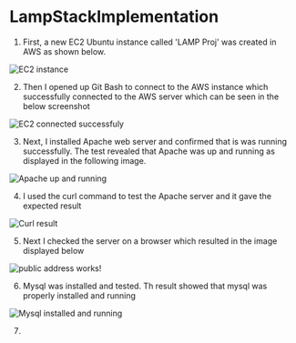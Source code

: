 # LampStackImplementation

1. First, a new EC2 Ubuntu instance called 'LAMP Proj' was created in AWS as shown below.

![EC2 instance](https://github.com/oghare01/LampStackImplementation/assets/141191975/7d0b8009-c0eb-4705-9c47-9f57a2897514)

2. Then I opened up Git Bash to connect to the AWS instance which successfully connected to the AWS server which can be seen in the below screenshot

![EC2 connected successfuly](https://github.com/oghare01/LampStackImplementation/assets/141191975/41da4497-23c5-4884-bf19-4c3d651fb6db)

3. Next, I installed Apache web server and confirmed that is was running successfully. The test revealed that Apache was up and running as displayed in the following image.

![Apache up and running](https://github.com/oghare01/LampStackImplementation/assets/141191975/e407acbb-4687-415a-afed-4e1d781032c2)

4. I used the curl command to test the Apache server and it gave the expected result

![Curl result](https://github.com/oghare01/LampStackImplementation/assets/141191975/76f84857-5782-49f0-966d-bfe9efed2511)

5. Next I checked the server on a browser which resulted in the image displayed below

![public address works!](https://github.com/oghare01/LampStackImplementation/assets/141191975/41f98f07-e35f-466e-a009-e597166e0852)

6. Mysql was installed and tested. Th result showed that mysql was properly installed and running

![Mysql installed and running](https://github.com/oghare01/LampStackImplementation/assets/141191975/e134ddf4-2a86-4507-9454-0ee10bab1b70)

7. 

